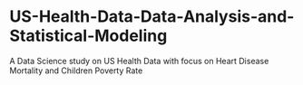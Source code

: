 # US-Health-Data-Data-Analysis-and-Statistical-Modeling
A Data Science study on US Health Data with focus on Heart Disease Mortality and Children Poverty Rate
